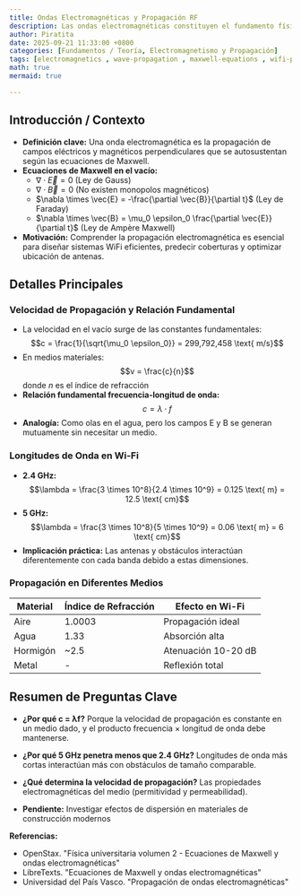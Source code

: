 ```yaml
--- 
title: Ondas Electromagnéticas y Propagación RF
description: Las ondas electromagnéticas constituyen el fundamento físico de todas las comunicaciones inalámbricas, desde Wi-Fi hasta telefonía móvil. Esta nota explora las ecuaciones de Maxwell, la relación frecuencia-longitud de onda, y cómo estas propiedades determinan el comportamiento de propagación en sistemas RF reales.
author: Piratita 
date: 2025-09-21 11:33:00 +0800 
categories: [Fundamentos / Teoría, Electromagnetismo y Propagación]
tags: [electromagnetics , wave-propagation , maxwell-equations , wifi-physics] 
math: true
mermaid: true

---
```

## Introducción / Contexto

- **Definición clave:** Una onda electromagnética es la propagación de campos eléctricos y magnéticos perpendiculares que se autosustentan según las ecuaciones de Maxwell.
- **Ecuaciones de Maxwell en el vacío:**
  - $\nabla \cdot \vec{E} = 0$ (Ley de Gauss)
  - $\nabla \cdot \vec{B} = 0$ (No existen monopolos magnéticos)
  - $\nabla \times \vec{E} = -\frac{\partial \vec{B}}{\partial t}$ (Ley de Faraday)
  - $\nabla \times \vec{B} = \mu_0 \epsilon_0 \frac{\partial \vec{E}}{\partial t}$ (Ley de Ampère Maxwell)
- **Motivación:** Comprender la propagación electromagnética es esencial para diseñar sistemas WiFi eficientes, predecir coberturas y optimizar ubicación de antenas.

## Detalles Principales

### Velocidad de Propagación y Relación Fundamental
- La velocidad en el vacío surge de las constantes fundamentales:
  $$c = \frac{1}{\sqrt{\mu_0 \epsilon_0}} = 299,792,458 \text{ m/s}$$
- En medios materiales:
  $$v = \frac{c}{n}$$
  donde $n$ es el índice de refracción
- **Relación fundamental frecuencia-longitud de onda:**
  $$c = \lambda \cdot f$$
- **Analogía:** Como olas en el agua, pero los campos E y B se generan mutuamente sin necesitar un medio.

### Longitudes de Onda en Wi-Fi
- **2.4 GHz:** 
  $$\lambda = \frac{3 \times 10^8}{2.4 \times 10^9} = 0.125 \text{ m} = 12.5 \text{ cm}$$
- **5 GHz:**
  $$\lambda = \frac{3 \times 10^8}{5 \times 10^9} = 0.06 \text{ m} = 6 \text{ cm}$$
- **Implicación práctica:** Las antenas y obstáculos interactúan diferentemente con cada banda debido a estas dimensiones.

### Propagación en Diferentes Medios

| Material | Índice de Refracción | Efecto en Wi-Fi     |
| -------- | -------------------- | ------------------- |
| Aire     | 1.0003               | Propagación ideal   |
| Agua     | 1.33                 | Absorción alta      |
| Hormigón | ~2.5                 | Atenuación 10-20 dB |
| Metal    | -                    | Reflexión total     |

## Resumen de Preguntas Clave

- **¿Por qué c = λf?** Porque la velocidad de propagación es constante en un medio dado, y el producto frecuencia × longitud de onda debe mantenerse.
- **¿Por qué 5 GHz penetra menos que 2.4 GHz?** Longitudes de onda más cortas interactúan más con obstáculos de tamaño comparable.
- **¿Qué determina la velocidad de propagación?** Las propiedades electromagnéticas del medio (permitividad y permeabilidad).

- **Pendiente:** Investigar efectos de dispersión en materiales de construcción modernos

**Referencias:**
- OpenStax. "Física universitaria volumen 2 - Ecuaciones de Maxwell y ondas electromagnéticas"
- LibreTexts. "Ecuaciones de Maxwell y ondas electromagnéticas"
- Universidad del País Vasco. "Propagación de ondas electromagnéticas"
